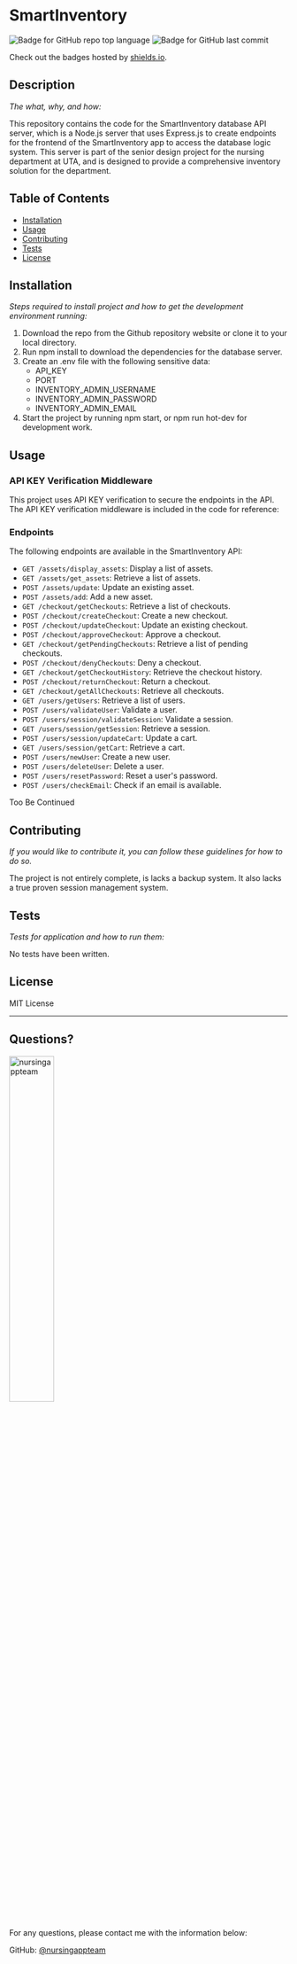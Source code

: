# SmartInventory

  ![Badge for GitHub repo top language](https://img.shields.io/github/languages/top/nursingappteam/SmartInventory-backend?style=flat&logo=appveyor) ![Badge for GitHub last commit](https://img.shields.io/github/last-commit/nursingappteam/SmartInventory-backend?style=flat&logo=appveyor)

  Check out the badges hosted by [shields.io](https://shields.io/).


  ## Description

  *The what, why, and how:*

  This repository contains the code for the SmartInventory database API server, which is a Node.js server that uses Express.js to create endpoints for the frontend of the SmartInventory app to access the database logic system. This server is part of the senior design project for the nursing department at UTA, and is designed to provide a comprehensive inventory solution for the department.

  ## Table of Contents
  * [Installation](#installation)
  * [Usage](#usage)
  * [Contributing](#contributing)
  * [Tests](#tests)
  * [License](#license)

  ## Installation

  *Steps required to install project and how to get the development environment running:*

1. Download the repo from the Github repository website or clone it to your local directory.
2. Run npm install to download the dependencies for the database server.
3. Create an .env file with the following sensitive data:
    - API_KEY
    - PORT
    - INVENTORY_ADMIN_USERNAME
    - INVENTORY_ADMIN_PASSWORD
    - INVENTORY_ADMIN_EMAIL
4. Start the project by running npm start, or npm run hot-dev for development work.


  ## Usage
  ### API KEY Verification Middleware

  This project uses API KEY verification to secure the endpoints in the API. The API KEY verification middleware is included in the code for reference:

  ### Endpoints

  The following endpoints are available in the SmartInventory API:

  - `GET /assets/display_assets`: Display a list of assets.
  - `GET /assets/get_assets`: Retrieve a list of assets.
  - `POST /assets/update`: Update an existing asset.
  - `POST /assets/add`: Add a new asset.
  - `GET /checkout/getCheckouts`: Retrieve a list of checkouts.
  - `POST /checkout/createCheckout`: Create a new checkout.
  - `POST /checkout/updateCheckout`: Update an existing checkout.
  - `POST /checkout/approveCheckout`: Approve a checkout.
  - `GET /checkout/getPendingCheckouts`: Retrieve a list of pending checkouts.
  - `POST /checkout/denyCheckouts`: Deny a checkout.
  - `GET /checkout/getCheckoutHistory`: Retrieve the checkout history.
  - `POST /checkout/returnCheckout`: Return a checkout.
  - `GET /checkout/getAllCheckouts`: Retrieve all checkouts.
  - `GET /users/getUsers`: Retrieve a list of users.
  - `POST /users/validateUser`: Validate a user.
  - `POST /users/session/validateSession`: Validate a session.
  - `GET /users/session/getSession`: Retrieve a session.
  - `POST /users/session/updateCart`: Update a cart.
  - `GET /users/session/getCart`: Retrieve a cart.
  - `POST /users/newUser`: Create a new user.
  - `POST /users/deleteUser`: Delete a user.
  - `POST /users/resetPassword`: Reset a user's password.
  - `POST /users/checkEmail`: Check if an email is available.


  Too Be Continued

  ## Contributing

  *If you would like to contribute it, you can follow these guidelines for how to do so.*

  The project is not entirely complete, is lacks a backup system. It also lacks a true proven session management system.

  ## Tests

  *Tests for application and how to run them:*

  No tests have been written.

  ## License

  MIT License

  ---

  ## Questions?

  <img src="https://avatars.githubusercontent.com/u/108439970?v=4" alt="nursingappteam" width="40%" />

  For any questions, please contact me with the information below:

  GitHub: [@nursingappteam](https://api.github.com/users/nursingappteam)
